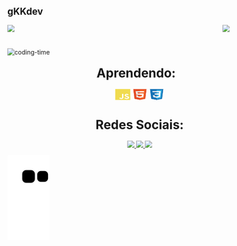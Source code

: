 ## gKKdev

<div>
  <img  height="140em" src="https://github-readme-stats.vercel.app/api?username=gKKdev&show_icons=true&theme=yeblu&include_all_commits=true&count_private=true"/>
  <img align="right" height="140" src="https://github-readme-stats.vercel.app/api/top-langs/?username=gKKdev&layout=compact&langs_count=16&theme=yeblu"/>
</div>
<br>

<div  align="center"> 
  <div style="display: inline_block"><br>
    <img align="left" height="232" alt="coding-time" src="https://raw.githubusercontent.com/LuigiGf/LuigiGf/main/code.gif">
    <h1 align="center"> Aprendendo: </h1>
    <img align="center" height="25" width="35" alt="js-icon"  src="https://raw.githubusercontent.com/devicons/devicon/master/icons/javascript/javascript-plain.svg">
    <img align="center" height="25" width="35" alt="html-icon" src="https://raw.githubusercontent.com/devicons/devicon/master/icons/html5/html5-original.svg">
    <img align="center" height="25" width="35" alt="css-icon" src="https://raw.githubusercontent.com/devicons/devicon/master/icons/css3/css3-original.svg">
   </div>
    
  
  <h1 align="center"> Redes Sociais: </h1>
    <a href = "">
      <img width="21" src="https://github.com/steveseguin/social_stream/blob/main/linkedin.png?raw=true">
    </a>
    <a href ="">
      <img width="27" src="https://external-content.duckduckgo.com/iu/?u=https%3A%2F%2Fclipart.info%2Fimages%2Fccovers%2F1590430652red-youtube-logo-png-xl.png&f=1&nofb=1&ipt=0826150a9f1e4d74b933a52d2c37499f2ac37adc46ebb4e7fa091523428d8f69&ipo=images">
    </a>
    <a href = "">
      <img width="21" src="https://external-content.duckduckgo.com/iu/?u=https%3A%2F%2Fi1.wp.com%2Fmultarte.com.br%2Fwp-content%2Fuploads%2F2019%2F03%2Flogo-instagram-png-fundo-transparente13.png%3Fw%3D2400%26ssl%3D1&f=1&nofb=1&ipt=0f7d8ea6a52e72415f883555aee071e10dd4cad39ab7ffa5a5076a6c9d5effe2&ipo=images">
    </a>
</div>
  
![Snake animation](https://github.com/gKKdev/gKKdev/blob/output/github-contribution-grid-snake.svg)
